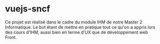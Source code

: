 # vuejs-sncf

Ce projet est réalisé dans le cadre du module IHM de notre Master 2 Informatique. Le but étant de mettre en pratique tout ce qu'on a appris lors des cours d’IHM, aussi bien en terme d’UX que de développement web Front.